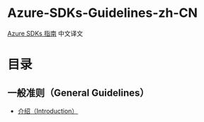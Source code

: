 # Azure-SDKs-Guidelines-zh-CN
[Azure SDKs 指南](https://azure.github.io/azure-sdk/general_introduction.html#consistent) 中文译文

# 目录
## 一般准则（General Guidelines）
- [介绍（Introduction）]((/general/introduction.md))